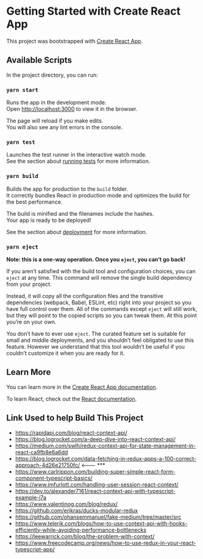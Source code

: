 # Getting Started with Create React App

This project was bootstrapped with [Create React App](https://github.com/facebook/create-react-app).

## Available Scripts

In the project directory, you can run:

### `yarn start`

Runs the app in the development mode.\
Open [http://localhost:3000](http://localhost:3000) to view it in the browser.

The page will reload if you make edits.\
You will also see any lint errors in the console.

### `yarn test`

Launches the test runner in the interactive watch mode.\
See the section about [running tests](https://facebook.github.io/create-react-app/docs/running-tests) for more information.

### `yarn build`

Builds the app for production to the `build` folder.\
It correctly bundles React in production mode and optimizes the build for the best performance.

The build is minified and the filenames include the hashes.\
Your app is ready to be deployed!

See the section about [deployment](https://facebook.github.io/create-react-app/docs/deployment) for more information.

### `yarn eject`

**Note: this is a one-way operation. Once you `eject`, you can’t go back!**

If you aren’t satisfied with the build tool and configuration choices, you can `eject` at any time. This command will remove the single build dependency from your project.

Instead, it will copy all the configuration files and the transitive dependencies (webpack, Babel, ESLint, etc) right into your project so you have full control over them. All of the commands except `eject` will still work, but they will point to the copied scripts so you can tweak them. At this point you’re on your own.

You don’t have to ever use `eject`. The curated feature set is suitable for small and middle deployments, and you shouldn’t feel obligated to use this feature. However we understand that this tool wouldn’t be useful if you couldn’t customize it when you are ready for it.

## Learn More

You can learn more in the [Create React App documentation](https://facebook.github.io/create-react-app/docs/getting-started).

To learn React, check out the [React documentation](https://reactjs.org/).

## Link Used to help Build This Project
* https://rapidapi.com/blog/react-context-api/
* https://blog.logrocket.com/a-deep-dive-into-react-context-api/
* https://medium.com/swlh/redux-context-api-for-state-management-in-react-ca9fb8e6a6dd
* https://blog.logrocket.com/data-fetching-in-redux-apps-a-100-correct-approach-4d26e21750fc/ <--- ***
* https://www.carlrippon.com/building-super-simple-react-form-component-typescript-basics/
* https://www.jmfurlott.com/handling-user-session-react-context/
* https://dev.to/alexander7161/react-context-api-with-typescript-example-j7a
* https://www.valentinog.com/blog/redux/
* https://github.com/erikras/ducks-modular-redux
* https://github.com/ohansemmanuel/fake-medium/tree/master/src
* https://www.telerik.com/blogs/how-to-use-context-api-with-hooks-efficiently-while-avoiding-performance-bottlenecks
* https://leewarrick.com/blog/the-problem-with-context/
* https://www.freecodecamp.org/news/how-to-use-redux-in-your-react-typescript-app/